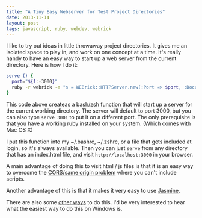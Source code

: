 ```yaml
---
title: "A Tiny Easy Webserver for Test Project Directories"
date: 2013-11-14
layout: post
tags: javascript, ruby, webdev, webrick
---
```


I like to try out ideas in little throwaway project directories. It gives me an isolated space to play in, and work on one concept at a time. It's really handy to have an easy way to start up a web server from the current directory. Here is how I do it:

```bash
serve () {
  port="${1:-3000}" 
  ruby -r webrick -e "s = WEBrick::HTTPServer.new(:Port => $port, :DocumentRoot => Dir.pwd); trap('INT') { s.shutdown }; s.start"
}
```

This code above createas a bash/zsh function that will start up a server for the current working directory. The server will default to port 3000, but you can also type `serve 3001` to put it on a different port. The only prerequisite is that you have a working ruby installed on your system. (Which comes with Mac OS X)

I put this function into my ~/.bashrc, ~/.zshrc, or a file that gets included at login, so it's always available. Then you can just `serve` from any directory that has an index.html file, and visit `http://localhost:3000` in your browser.

A main advantage of doing this to visit html / js files is that it is an easy way to overcome the [CORS/same origin problem](https://developer.mozilla.org/en-US/docs/Web/JavaScript/Same_origin_policy_for_JavaScript) where you can't include scripts.

Another advantage of this is that it makes it very easy to use [Jasmine](http://pivotal.github.io/jasmine/).

There are also some [other ways](http://stackoverflow.com/questions/3708804/fire-up-a-web-browser-for-a-folder/14916690#14916690) to do this. I'd be very interested to hear what the easiest way to do this on Windows is. 

